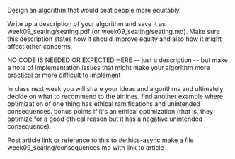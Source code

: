 Design an algorithm that would seat people more equitably.

Write up a description of your algorithm and save it as week09_seating/seating.pdf (or week09_seating/seating.md). Make sure this description states how it should improve equity and also how it might affect other concerns.

NO CODE IS NEEDED OR EXPECTED HERE -- just a description -- but make a note of implementation issues that might make your algorithm more practical or more difficult to implement

In class next week you will share your ideas and algorithms and ultimately decide on what to recommend to the airlines.
find another example where optimization of one thing has ethical ramifications and unintended consequences. bonus points if it's an ethical optimization (that is, they optimize for a good ethical reason but it has a negative unintended consequence).

Post article link or reference to this to #ethics-async
make a file week09_seating/consequences.md with link to article
